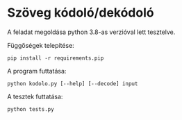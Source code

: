 # Szöveg kódoló/dekódoló

A feladat megoldása python 3.8-as verzióval lett tesztelve.

Függőségek telepítése:

```shell
pip install -r requirements.pip
```

A program futtatása:

```shell
python kodolo.py [--help] [--decode] input
```

A tesztek futtatása:

```shell
python tests.py
```
